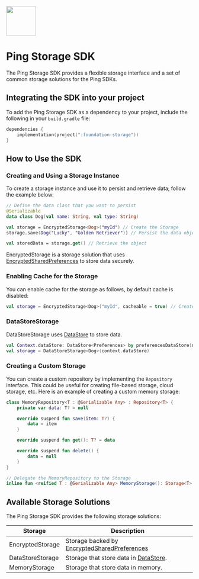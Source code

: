 <div>
  <picture>
     <img src="https://www.pingidentity.com/content/dam/ping-6-2-assets/topnav-json-configs/Ping-Logo.svg" width="80" height="80"  alt=""/>
  </picture>
</div>

# Ping Storage SDK

The Ping Storage SDK provides a flexible storage interface and a set of common storage solutions for the Ping SDKs.

## Integrating the SDK into your project

To add the Ping Storage SDK as a dependency to your project, include the following in your `build.gradle` file:

```kotlin
dependencies {
    implementation(project(":foundation:storage"))
}
```

## How to Use the SDK

### Creating and Using a Storage Instance

To create a storage instance and use it to persist and retrieve data, follow the example below:

```kotlin
// Define the data class that you want to persist
@Serializable
data class Dog(val name: String, val type: String)

val storage = EncryptedStorage<Dog>("myId") // Create the Storage
storage.save(Dog("Lucky", "Golden Retriever")) // Persist the data object

val storedData = storage.get() // Retrieve the object
```

EncryptedStorage is a storage solution that
uses [EncryptedSharedPreferences](https://developer.android.com/reference/androidx/security/crypto/EncryptedSharedPreferences)
to store data securely.

### Enabling Cache for the Storage

You can enable cache for the storage as follows, by default cache is disabled:

```kotlin
val storage = EncryptedStorage<Dog>("myId", cacheable = true) // Create the Storage with cache enabled
```

### DataStoreStorage

DataStoreStorage uses [DataStore](https://developer.android.com/topic/libraries/architecture/datastore) to store data.

```kotlin
val Context.dataStore: DataStore<Preferences> by preferencesDataStore(name = "settings")
val storage = DataStoreStorage<Dog>(context.dataStore)
```

### Creating a Custom Storage

You can create a custom repository by implementing the `Repository` interface. This could be useful for creating
file-based storage, cloud storage, etc. Here is an example of creating a custom memory storage:

```kotlin
class MemoryRepository<T : @Serializable Any> : Repository<T> {
    private var data: T? = null

    override suspend fun save(item: T?) {
        data = item
    }

    override suspend fun get(): T? = data

    override suspend fun delete() {
        data = null
    }
}

// Delegate the MemoryRepository to the Storage
inline fun <reified T : @Serializable Any> MemoryStorage(): Storage<T> = Storage(MemoryRepository())
```

## Available Storage Solutions

The Ping Storage SDK provides the following storage solutions:

| Storage          | Description                                                                                                                                 |
|------------------|---------------------------------------------------------------------------------------------------------------------------------------------|
| EncryptedStorage | Storage backed by [EncryptedSharedPreferences](https://developer.android.com/reference/androidx/security/crypto/EncryptedSharedPreferences) |
| DataStoreStorage | Storage that store data in  [DataStore](https://developer.android.com/topic/libraries/architecture/datastore).                              |
| MemoryStorage    | Storage that store data in memory.                                                                                                          |
